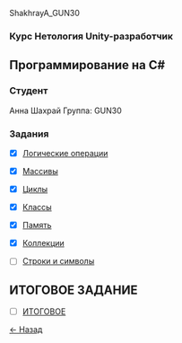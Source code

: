 ShakhrayA_GUN30
### Курс Нетология Unity-разработчик
## Программирование на C#

### Студент
Анна Шахрай
Группа: GUN30

### Задания
- [x] [Логические операции](https://github.com/Anthrall/Shakhray_GUN30_GUNPC/blob/main/1_Logic/Logic.cs)
- [x] [Массивы](https://github.com/Anthrall/Shakhray_GUN30_GUNPC/blob/main/2_Massives/Program.cs) 
- [x] [Циклы](https://github.com/Anthrall/Shakhray_GUN30_GUNPC/blob/main/3_Cycles/Program.cs) 
- [x] [Классы](https://github.com/Anthrall/Shakhray_GUN30_GUNPC/blob/main/4_Classes/Unit.cs) 
- [x] [Память](https://github.com/Anthrall/Shakhray_GUN30_GUNPC/blob/main/4_Classes/Unit.cs) 
- [x] [Коллекции](https://github.com/Anthrall/Shakhray_GUN30_GUNPC/blob/main/6_Collections/Program.cs)
- [ ] [Строки и символы](https://github.com/Anthrall/Shakhray_GUN30_GUNPC/blob/main/7_String/Program.cs)


## ИТОГОВОЕ ЗАДАНИЕ
- [ ] [ИТОГОВОЕ](https://github.com/Anthrall/Shakhray_GUN30_GUNPC/tree/main/FinalTask)

[<- Назад](https://github.com/Anthrall/ShakhrayA_GUN30/tree/main)


